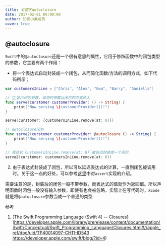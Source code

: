 ```yaml
---
title: 关键字autoclosure
date: 2017-02-01 00:00:00
author: 知识小集成员
cover: true
---
```


@autoclosure
----------

`Swift`中的`@autoclosure`还是一个很有意思的属性，它用于修饰函数中的闭包类型的参数，它主要有两个作用：

* 将一个表达式自动封装成一个闭包，从而简化函数/方法的调用方式，如下代码所示；

```swift
var customersInLine = ["Chris", "Alex", "Ewa", "Barry", "Daniella"]

// 显示闭包参数，调用时参数以闭包的方式传入
func serve(curstomer customerProvider: () -> String) {
    print("Now serving \(customerProvider())!")
}

serve(curstomer: {customersInLine.remove(at: 0)})

// autoclosure闭包
func serve2(curstomer customerProvider: @autoclosure () -> String) {
    print("Now serving \(customerProvider())!")
}

// 表达式`customersInLine.remove(at: 0)`被自动封装成一个闭包
serve2(curstomer: customersInLine.remove(at: 0))
```

2. 由于表达式封装成了闭包，所以可以延迟表达式的计算，一直到闭包被调用时。关于这一点的好处，可以参考[这里](https://developer.apple.com/swift/blog/?id=4)中对`assert`实现的介绍。

需要注意的是，封装后的闭包一般不带参数，而表达式的值就作为返回值。所以声明函数时闭包一般没有输入参数，即使有也会被忽略，实际上在写代码时，`Xcode`就是将`@autoclosure`参数当成一个普通的类型

参考

1. [The Swift Programming Language (Swift 4) -- Closures](https://developer.apple.com/library/prerelease/content/documentation/Swift/Conceptual/Swift_Programming_Language/Closures.html#//apple_ref/doc/uid/TP40014097-CH11-ID543 https://developer.apple.com/swift/blog/?id=4)